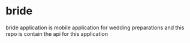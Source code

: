 # bride
bride application is mobile application for wedding preparations and this repo is contain the api for this application
